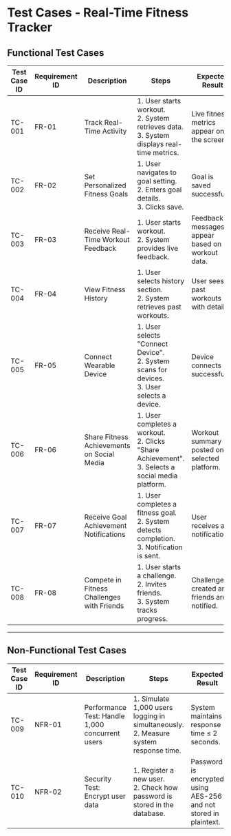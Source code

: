 # Test Cases - Real-Time Fitness Tracker  

## Functional Test Cases  

| **Test Case ID** | **Requirement ID** | **Description** | **Steps** | **Expected Result** | **Actual Result** | **Status (Pass/Fail)** |
|----------------|----------------|----------------|---------|----------------|----------------|----------------|
| TC-001 | FR-01 | Track Real-Time Activity | 1. User starts workout. <br> 2. System retrieves data. <br> 3. System displays real-time metrics. | Live fitness metrics appear on the screen. | - | - |
| TC-002 | FR-02 | Set Personalized Fitness Goals | 1. User navigates to goal setting. <br> 2. Enters goal details. <br> 3. Clicks save. | Goal is saved successfully. | - | - |
| TC-003 | FR-03 | Receive Real-Time Workout Feedback | 1. User starts workout. <br> 2. System provides live feedback. | Feedback messages appear based on workout data. | - | - |
| TC-004 | FR-04 | View Fitness History | 1. User selects history section. <br> 2. System retrieves past workouts. | User sees past workouts with details. | - | - |
| TC-005 | FR-05 | Connect Wearable Device | 1. User selects "Connect Device". <br> 2. System scans for devices. <br> 3. User selects a device. | Device connects successfully. | - | - |
| TC-006 | FR-06 | Share Fitness Achievements on Social Media | 1. User completes a workout. <br> 2. Clicks "Share Achievement". <br> 3. Selects a social media platform. | Workout summary is posted on selected platform. | - | - |
| TC-007 | FR-07 | Receive Goal Achievement Notifications | 1. User completes a fitness goal. <br> 2. System detects completion. <br> 3. Notification is sent. | User receives a notification. | - | - |
| TC-008 | FR-08 | Compete in Fitness Challenges with Friends | 1. User starts a challenge. <br> 2. Invites friends. <br> 3. System tracks progress. | Challenge is created and friends are notified. | - | - |

---

## **Non-Functional Test Cases**  

| **Test Case ID** | **Requirement ID** | **Description** | **Steps** | **Expected Result** | **Actual Result** | **Status (Pass/Fail)** |
|----------------|----------------|----------------|---------|----------------|----------------|----------------|
| TC-009 | NFR-01 | Performance Test: Handle 1,000 concurrent users | 1. Simulate 1,000 users logging in simultaneously. <br> 2. Measure system response time. | System maintains response time ≤ 2 seconds. | - | - |
| TC-010 | NFR-02 | Security Test: Encrypt user data | 1. Register a new user. <br> 2. Check how password is stored in the database. | Password is encrypted using AES-256 and not stored in plaintext. | - | - |

